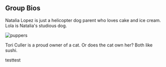 ## Group Bios

Natalia Lopez is just a helicopter dog parent who loves cake and ice cream. Lola is Natalia's studious dog.

![puppers](https://encrypted-tbn0.gstatic.com/images?q=tbn%3AANd9GcSDlu2VTDAnII3N95YPt6OABuAi-bVjBQ3IjA&usqp=CAU)

Tori Culler is a proud owner of a cat. Or does the cat own her? Both like sushi.

testtest


